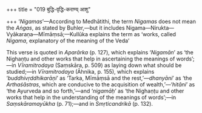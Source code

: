 +++
title = "019 बुद्धि-वृद्धि-कराण्य् आशु"

+++
‘*Nigamas*’—According to Medhātithi, the term *Nigamas* does not mean
the *Aṅgas*, as stated by Buhler,—but it includes
Nigama—Nirukta—Vyākaraṇa—Mīmāṃsā;—Kullūka explains the term as ‘works,
called *Nigama*, explanatory of the meaning of the Veda’

This verse is quoted in *Aparārka* (p. 127), which explains ‘*Nigamān*’
as ‘the Nighaṇṭu and other works that help in ascertaining the meanings
of words’;—in *Vīramitrodaya* (Saṃskāra, p. 509) as laying down what
should be studied;—in *Vīramitrodaya* (Āhnika, p. 155), which explains
‘*buddhivṛddhikarāṇi*’ as ‘Tarka, Mīmāṃsā and the rest,’—*dhanyāni*’ as
‘the *Arthaśāstras*, which are conducive to the acquisition of
wealth,’—‘*hitāni*’ as ‘the Ayurveda and so forth,’—and ‘*nigamāḥ*’ as
‘the Nighaṇṭu and other works that help in the understanding of the
meanings of words’;—in *Saṃskāramayūkha* (p. 71);—and in *Smṛticandrikā*
(p. 132).


